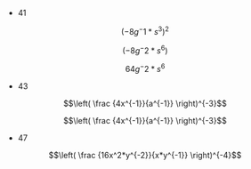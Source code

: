 * 41

$$(-8g^-1*s^3)^2$$

$$(-8g^-2*s^6)$$

$$64g^-2*s^6$$

* 43

$$\left( \frac {4x^{-1}}{a^{-1}} \right)^{-3}$$

$$\left( \frac {4x^{-1}}{a^{-1}} \right)^{-3}$$

* 47


$$\left( \frac {16x^2*y^{-2}}{x*y^{-1}} \right)^{-4}$$
